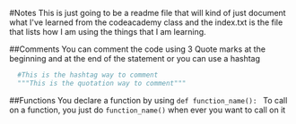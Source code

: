#Notes
This is just going to be a readme file that will kind of just document what I've learned from the codeacademy class and the index.txt is the file that lists how I am using the things that I am learning.

##Comments
You can comment the code using 3 Quote marks at the beginning and at the end of the statement or you can use a hashtag

```python
  #This is the hashtag way to comment
  """This is the quotation way to comment"""
```

##Functions
You declare a function by using `def function_name(): `
To call on a function, you just do `function_name()` when ever you want to call on it

